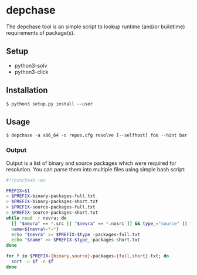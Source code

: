 # depchase

The depchase tool is an simple script to lookup runtime (and/or buildtime)
requirements of package(s).

## Setup

- python3-solv
- python3-click

## Installation

```
$ python3 setup.py install --user
```

## Usage

```
$ depchase -a x86_64 -c repos.cfg resolve [--selfhost] foo --hint bar
```

### Output

Output is a list of binary and source packages which were required for
resolution. You can parse them into multiple files using simple bash
script:

```bash
#!/bin/bash -eu

PREFIX=$1
> $PREFIX-binary-packages-full.txt
> $PREFIX-binary-packages-short.txt
> $PREFIX-source-packages-full.txt
> $PREFIX-source-packages-short.txt
while read -r nevra; do
  [[ "$nevra" == *.src || "$nevra" == *.nosrc ]] && type_="source" || type_="binary"
  name=${nevra%-*-*}
  echo "$nevra" >> $PREFIX-$type_-packages-full.txt
  echo "$name" >> $PREFIX-$type_-packages-short.txt
done

for f in $PREFIX-{binary,source}-packages-{full,short}.txt; do
  sort -u $f -o $f
done
```
